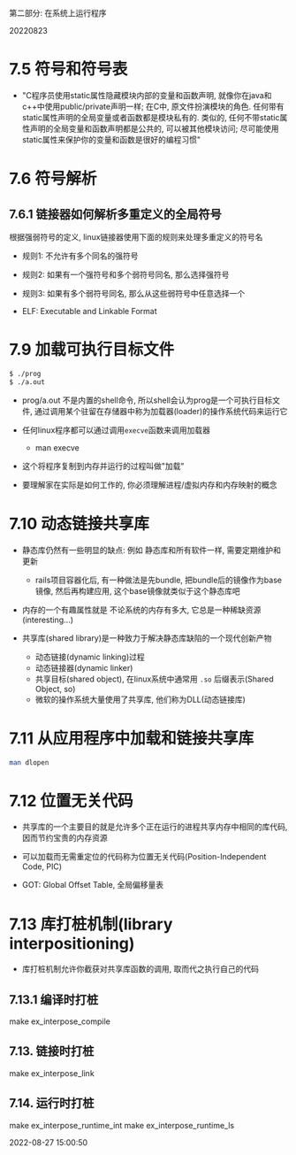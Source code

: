 第二部分: 在系统上运行程序

20220823


# 7.5 符号和符号表

+ "C程序员使用static属性隐藏模块内部的变量和函数声明, 就像你在java和c++中使用public/private声明一样; 在C中, 原文件扮演模块的角色. 任何带有static属性声明的全局变量或者函数都是模块私有的. 类似的, 任何不带static属性声明的全局变量和函数声明都是公共的, 可以被其他模块访问; 尽可能使用static属性来保护你的变量和函数是很好的编程习惯"

# 7.6 符号解析

## 7.6.1 链接器如何解析多重定义的全局符号

根据强弱符号的定义, linux链接器使用下面的规则来处理多重定义的符号名
+ 规则1: 不允许有多个同名的强符号
+ 规则2: 如果有一个强符号和多个弱符号同名, 那么选择强符号
+ 规则3: 如果有多个弱符号同名, 那么从这些弱符号中任意选择一个

+ ELF: Executable and Linkable Format

# 7.9 加载可执行目标文件

```bash
$ ./prog
$ ./a.out
```

+ prog/a.out 不是内置的shell命令, 所以shell会认为prog是一个可执行目标文件, 通过调用某个驻留在存储器中称为加载器(loader)的操作系统代码来运行它

+ 任何linux程序都可以通过调用`execve`函数来调用加载器
    + man execve

+ 这个将程序复制到内存并运行的过程叫做"加载"

+ 要理解家在实际是如何工作的, 你必须理解进程/虚拟内存和内存映射的概念


# 7.10 动态链接共享库

+ 静态库仍然有一些明显的缺点: 例如 静态库和所有软件一样, 需要定期维护和更新
    + rails项目容器化后, 有一种做法是先bundle, 把bundle后的镜像作为base镜像, 然后再构建应用, 这个base镜像就类似于这个静态库吧

+ 内存的一个有趣属性就是 不论系统的内存有多大, 它总是一种稀缺资源(interesting...)

+ 共享库(shared library)是一种致力于解决静态库缺陷的一个现代创新产物
    + 动态链接(dynamic linking)过程
    + 动态链接器(dynamic linker)
    + 共享目标(shared object), 在linux系统中通常用 `.so` 后缀表示(Shared Object, so)
    + 微软的操作系统大量使用了共享库, 他们称为DLL(动态链接库)

# 7.11 从应用程序中加载和链接共享库

```bash
man dlopen
```

# 7.12 位置无关代码

+ 共享库的一个主要目的就是允许多个正在运行的进程共享内存中相同的库代码, 因而节约宝贵的内存资源

+ 可以加载而无需重定位的代码称为位置无关代码(Position-Independent Code, PIC)

+ GOT: Global Offset Table, 全局偏移量表

# 7.13 库打桩机制(library interpositioning)

+ 库打桩机制允许你截获对共享库函数的调用, 取而代之执行自己的代码

## 7.13.1 编译时打桩

make ex_interpose_compile

## 7.13. 链接时打桩

make ex_interpose_link

## 7.14. 运行时打桩

make ex_interpose_runtime_int
make ex_interpose_runtime_ls


2022-08-27 15:00:50





















